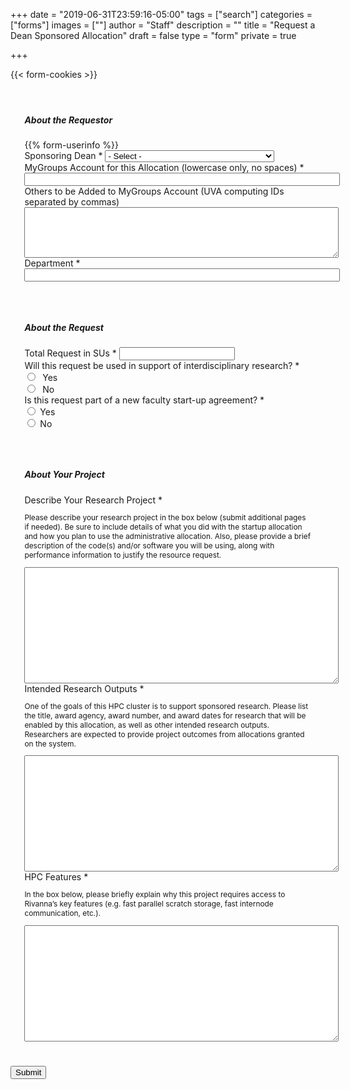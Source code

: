 +++
date = "2019-06-31T23:59:16-05:00"
tags = ["search"]
categories = ["forms"]
images = [""]
author = "Staff"
description = ""
title = "Request a Dean Sponsored Allocation"
draft = false
type = "form"
private = true

+++

{{< form-cookies >}}

<form action="https://api.uvarc.io/rest/general-support-request/" method="post" id="allocation-form" accept-charset="UTF-8">
<div class="alert" id="response_message" role="alert" style="padding-bottom:0px;">
  <p id="form_post_response"></p>
</div>
<div>
  <!-- BEGIN FIRST SECTION -->
  <div style="padding:1.4rem;" class="card">
  <h5 class="card-title">About the Requestor</h5>
  <input type="hidden" id="category" name="category" value="Deans Allocation">
  <input type="hidden" id="allocation_type" name="Allocation Type" value="Instructional Allocation">
  <input type="hidden" id="request_title" name="request_title" value="Allocation Request: Dean" />
{{% form-userinfo %}}
  <div class="form-item form-type-select form-group">
    <label class="control-label" for="edit-submitted-classification">Sponsoring Dean
      <span class="form-required" title="This field is required.">*</span>
    </label>
    <select required="required" class="form-control form-select required" data-toggle="tooltip" id="sponsor" name="sponsor">
      <option value="" selected="selected">- Select -</option>
      <option value="cas">College of Arts & Sciences</option>
      <option value="hs">Health System</option>
      <option value="seas">School of Engineering & Applied Sciences</option>
      <option value="dsi">School of Data Science</option>
      <option value="other">Other</option>
    </select>
  </div>
  <div class="form-item form-group form-item form-type-textfield form-group"> <label class="control-label" for="mygroups-group">MyGroups Account for this Allocation (lowercase only, no spaces) <span class="form-required" title="This field is required.">*</span></label>
    <input required="required" class="form-control form-text required" type="text" id="mygroups-group" name="mygroups-group" value="" size="60" maxlength="128" />
  </div>
  <div class="form-item form-group form-item form-type-textarea form-group"> <label class="control-label" for="mygroup-users">Others to be Added to MyGroups Account (UVA computing IDs separated by commas)</label>
    <div class="form-textarea-wrapper resizable"><textarea class="form-control form-textarea" id="mygroup-users" name="mygroup-users" cols="60" rows="5"></textarea>
    </div>
  </div>
  <div class="form-item form-type-textfield form-group"> <label class="control-label" for="edit-submitted-name">Department <span class="form-required" title="This field is required.">*</span></label>
    <input required="required" class="form-control form-text required" type="text" id="department" name="department" value="" size="60" maxlength="64" />
  </div>
<!-- END FIRST SECTION -->
</div>
<div class="spacer-20"></div>
<!-- BEGIN SECOND SECTION -->
<div style="padding:1.4rem;" class="card">
<h5 class="card-title">About the Request</h5>
<div class="row">
  <div class="col form-item form-type-textfield form-group"> <label class="control-label" for="edit-submitted-name">Total Request in SUs <span class="form-required" title="This field is required.">*</span></label>
    <input required="required" class="form-control form-text required" type="number" id="su-request" name="su-request" value="" size="20" maxlength="20" />
  </div>
  <div class="col" style="width:50%;"></div>
  </div>
  <div class="form-item form-group form-item form-type-radios form-group"> <label class="control-label" for="interdisciplinary">
    Will this request be used in support of interdisciplinary research? <span class="form-required" title="This field is required.">*</span></label>
    <div id="for-research" class="form-radios"><div class="form-item form-item-submitted-new-or-renewal form-type-radio radio"> <label class="control-label" for="for-research-1">
      <input required="required" type="radio" id="for-research-1" name="for-research" value="new" class="form-radio" /> &nbsp;Yes</label>
    </div>
    <div class="form-item form-item-submitted-new-or-renewal form-type-radio radio"> <label class="control-label" for="for-research-2">
      <input required="required" type="radio" id="for-research-2" name="for-research" value="no" class="form-radio" /> &nbsp;No</label>
    </div>
  </div>
  <div class="spacer-20"></div>
  <div class="form-item form-type-radios form-group"> 
    <label class="control-label" for="faculty-startup">
      Is this request part of a new faculty start-up agreement? <span class="form-required" title="This field is required.">*</span>
    </label>
    <div id="faculty-startup" class="form-radios">
      <div class="form-item form-type-radio radio"> 
        <input required="required" type="radio" id="yes-faculty-research" name="faculty-startup" value="yes" class="form-radio" /> 
        <label class="control-label" for="yes-faculty-startup">
          Yes
        </label>
      </div>
      <div class="form-item form-type-radio radio"> 
        <input required="required" type="radio" id="no-faculty-startup" name="faculty-startup" value="no" class="form-radio" />
        <label class="control-label" for="no-faculty-startup">
          No
        </label>
      </div>
    </div>
    <div class="form-item form-type-textarea form-group" style="margin-top:1rem;display:none;" name="faculty-startup-explainer" id="faculty-startup-explainer">
      <label class="control-label" for="faculty-startup-details" id="faculty-startup-details-label">Please provide details of the agreement below including the name of the approving dean.</label>
      <div class="form-textarea-wrapper resizable">
        <textarea class="form-control form-textarea" id="faculty-startup-details" name="faculty-startup-details" cols="60" rows="8"></textarea>
      </div>
    </div>
  </div>
</div>
</div>
  <!-- END SECOND SECTION -->
  <div class="spacer-20"></div>
  <!-- BEGIN THIRD SECTION -->
  <div class="card" style="padding:1.4rem;">
  <h5 class="card-title">About Your Project</h5>
  <div class="form-item form-type-textarea form-group"> <label class="control-label" for="description-of-research">Describe Your Research Project <span class="form-required" title="This field is required.">*</span></label>
  <p style="font-size:85%;font-color:#bbb;">Please describe your research project in the box below (submit additional pages if needed). Be sure to include details of what you did with the startup allocation and how you plan to use the administrative allocation. Also, please provide a brief description of the code(s) and/or software you will be using, along with performance information to justify the resource request.</p>
    <div class="form-textarea-wrapper resizable"><textarea required="required" class="form-control form-textarea required" id="description-of-research" name="description-of-research" cols="60" rows="12"></textarea>
    </div>
  </div>
  <div class="form-item form-type-textarea form-group"> <label class="control-label" for="research-aims">Intended Research Outputs <span class="form-required" title="This field is required.">*</span></label>
  <p style="font-size:85%;font-color:#bbb;">One of the goals of this HPC cluster is to support sponsored research. Please list the title, award agency, award number, and award dates for research that will be enabled by this allocation, as well as other intended research outputs. Researchers are expected to provide project outcomes from allocations granted on the system.</p>
    <div class="form-textarea-wrapper resizable"><textarea required="required" class="form-control form-textarea required" id="research-aims" name="research-aims" cols="60" rows="12"></textarea>
    </div>
  </div>
  <div class="form-item form-type-textarea form-group"> <label class="control-label" for="description-of-research">HPC Features <span class="hpc-features" title="This field is required.">*</span></label>
  <p style="font-size:85%;font-color:#bbb;">In the box below, please briefly explain why this project requires access to Rivanna’s key features (e.g. fast parallel scratch storage, fast internode communication, etc.).</p>
    <div class="form-textarea-wrapper resizable"><textarea required="required" class="form-control form-textarea required" id="hpc-features" name="hpc-features" cols="60" rows="12"></textarea>
    </div>
  </div>
  <!-- END THIRD SECTION -->
  </div>
  <div class="spacer-20"></div>
  <input type="hidden" name="details" />
  <!--
  <div class=""> <label class="control-label">Are you a human? <span class="form-required" title="This field is required.">*</span></label>
    <div class="row"">
      <div class="form-item form-group col" id="captcha" style="pointer-events:none;margin:1.4rem;width:12rem;">
      </div>
      <div class="form-item form-group col">
        <input type="text" placeholder="Captcha" id="cpatchaTextBox" style="margin-top:1rem;padding:6px;font-family:monospace; width:8rem;" />
        <button class="btn btn-success" id="captcha-submit" type="button" onclick="validateCaptcha()"><i class="fas fa-check fa-1x"></i></button>
        <button class="btn btn-default" id="captcha-refresh" type="button" onclick="createCaptcha()"><i class="fas fa-sync fa-1x"></i></button>
      </div>
    </div>
  </div>
  <script type="text/javascript" src="/js/captcha.js"></script>
  -->
  <div class="form-actions" id="submit-div" style="margin-top:1rem;">
    <button class="button-primary btn btn-primary form-submit" id="submit" type="submit" name="op" value="Submit">Submit</button>
  </div>
</div>
</form>

<script>
function getParams() {
  var vars = {};
  var parts = window.location.href.replace(/[?&]+([^=&]+)=([^&]*)/gi, function(m,key,value) {
    vars[key] = value;
  });
  return vars;
}

function decode64(str) {
  var e={},i,b=0,c,x,l=0,a,r='',w=String.fromCharCode,L=str.length;
  var A="ABCDEFGHIJKLMNOPQRSTUVWXYZabcdefghijklmnopqrstuvwxyz0123456789+/";
  for(i=0;i<64;i++){e[A.charAt(i)]=i;}
  for(x=0;x<L;x++){
    c=e[str.charAt(x)];b=(b<<6)+c;l+=6;
    while(l>=8){((a=(b>>>(l-=8))&0xff)||(x<(L-2)))&&(r+=w(a));}
  }
  return r;
};

var form = document.getElementById('allocation-form');


var cookie_token = getCookie("__user_token");
var url_user_token = getParams()["user_token"];


// The two redirects below loosely verify an authenticated user. Comment out for testing.
if (cookie_token !== url_user_token) {
  window.location.replace( "https://auth.uvasomrc.io/site/allocation-dean.php?user_token=" + cookie_token );
}

var name_enc = getParams()["name"];
if (name_enc) {
  // do nothing
} else {
  $('#name').val('');
  $('#email').val('');
  $('#uid').val('');
  window.location.replace( "https://auth.uvasomrc.io/site/allocation-dean.php?user_token=" + cookie_token );
}

// name
let name = decodeURI(getParams()["name"]);
let name_dec = decode64(name);
var set_name = document.getElementById("name").value = name_dec;

// uid
let uid = decodeURI(getParams()["uid"]);
let uid_dec = decode64(uid);
var set_uid = document.getElementById("uid").value = uid_dec;

// email
let email = decodeURI(getParams()["email"]);
let email_dec = decode64(email);
var set_email = document.getElementById("email").value = email_dec;

// sponsor
let sponsor = decodeURI(getParams()["sponsor"]);
var set_sponsor = document.getElementById("sponsor").value = sponsor;

// faculty startup explanation
$("#faculty-startup-explainer").hide();
$('[name="faculty-startup"]').click(function(){
  var startupVal = $(this).attr("value");
  if (startupVal == "yes") {
    $("#faculty-startup-explainer").show(400);
  }
  if (startupVal == "no") {
    $("#faculty-startup-explainer").hide(200);
  }
});

</script>
<script type="text/javascript" src="/js/response-message.js"></script>
